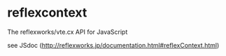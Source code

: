 # reflexcontext
The reflexworks/vte.cx API for JavaScript

see JSdoc (http://reflexworks.jp/documentation.html#reflexContext.html)

